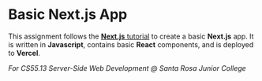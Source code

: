 # Basic Next.js App

This assignment follows the  [**Next.js** tutorial](https://nextjs.org/learn-pages-router/basics/create-nextjs-app)
 to create a basic **Next.js** app. It is written in **Javascript**, contains basic **React**
components, and is deployed to **Vercel**.

*For CS55.13 Server-Side Web Development @ Santa Rosa Junior College*